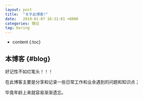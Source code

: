 ```yaml
---
layout: post
title:  "关于此博客!"
date:   2019-01-07 16:31:01 +0800
categories: 随记
tag: boring
---
```


* content
{:toc}


本博客				{#blog}
------------------------

好记性不如烂笔头！！！

在此博客主要是分享和记录一些日常工作和业余遇到的问题和知识点；

毕竟年龄上来就容易渐渐遗忘。
